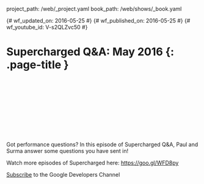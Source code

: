 project_path: /web/_project.yaml book_path: /web/shows/_book.yaml

{# wf_updated_on: 2016-05-25 #} {# wf_published_on: 2016-05-25 #} {# wf_youtube_id: V-s2QLZvc50 #}

# Supercharged Q&A: May 2016 {: .page-title }

<div class="video-wrapper">
  <iframe class="devsite-embedded-youtube-video" data-video-id="V-s2QLZvc50"
          data-autohide="1" data-showinfo="0" frameborder="0" allowfullscreen>
  </iframe>
</div>

Got performance questions? In this episode of Supercharged Q&A, Paul and Surma answer some questions you have sent in!

Watch more episodes of Supercharged here: https://goo.gl/WFD8py

[Subscribe](https://goo.gl/LLLNvf) to the Google Developers Channel